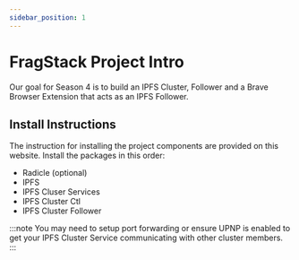 ```yaml
---
sidebar_position: 1
---
```


# FragStack Project Intro

Our goal for Season 4 is to build an IPFS Cluster, Follower and a Brave Browser Extension that acts as an IPFS Follower.

## Install Instructions
The instruction for installing the project components are provided on this website. Install the packages in this order:

* Radicle (optional)
* IPFS
* IPFS Cluser Services
* IPFS Cluster Ctl
* IPFS Cluster Follower

:::note
You may need to setup port forwarding or ensure UPNP is enabled to get your IPFS Cluster Service communicating with other cluster members.
:::
 